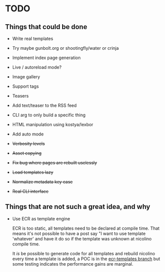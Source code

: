 # TODO

## Things that could be done

* Write real templates
* Try maybe gunbolt.org
  or shootingfly/water
  or crinja
* Implement index page generation
* Live / autoreload mode?
* Image gallery
* Support tags
* Teasers
* Add text/teaser to the RSS feed
* CLI arg to only build a specific thing
* HTML manipulation using kostya/lexbor
* Add auto mode

* ~~Verbosity levels~~
* ~~Asset copying~~
* ~~Fix bug where pages are rebuilt uselessly~~
* ~~Load templates lazy~~
* ~~Normalize metadata key case~~
* ~~Real CLI interface~~

## Things that are not such a great idea, and why

* Use ECR as template engine

  ECR is too static, all templates need to be declared
  at compile time. That means it's not possible to have
  a post say "I want to use template 'whatever' and
  have it do so if the template was unknown at nicolino
  compile time.

  It *is* be possible to generate code for all templates
  and rebuild nicolino every time a template is added,
  a POC is in the [ecr-templates branch](https://github.com/ralsina/nicolino/tree/ecr-templates)
  but some testing indicates the performance gains are
  marginal.
